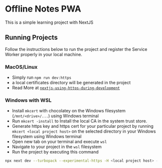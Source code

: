 # Offline Notes PWA

This is a simple learning project with NextJS

## Running Projects

Follow the instructions below to run the project and register the Service Worker properly in your local machine.

### MacOS/Linux

- Simply run `npm run dev:https`
- a local certificates directory will be generated in the project
- Read More at [`nextjs-using-https-during-development`](https://nextjs.org/docs/app/api-reference/cli/next#using-https-during-development)

### Windows with WSL

- Install `mkcert` with chocolatey on the Windows filesystem (`/mnt/<drive>/...`) using Windows terminal
- Run `mkcert -install` to Install the local CA in the system trust store.
- Generate https key and https cert for your particular project by running `mkcert <local project host>` on the selected directory in your Windows filesystem using Windows terminal
- Open new tab on your terminal and execute `wsl`
- Navigate to your project in the `wsl` filesystem
- Run the project by executing this command

```zsh
npx next dev --turbopack --experimental-https -H <local project host> --experimental-https-key <path to https key in windows filesystem> --experimental-https-cert <path to https cert in windows filesystem>
```

